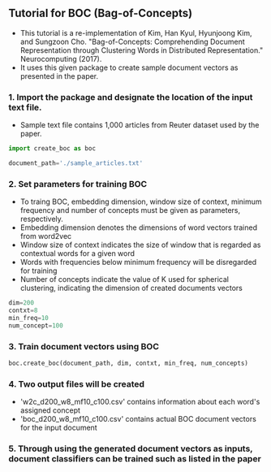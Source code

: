 ## Tutorial for BOC (Bag-of-Concepts)

- This tutorial is a re-implementation of Kim, Han Kyul, Hyunjoong Kim, and Sungzoon Cho. "Bag-of-Concepts: Comprehending Document Representation through Clustering Words in Distributed Representation." Neurocomputing (2017). 
- It uses this given package to create sample document vectors as presented in the paper.

### 1. Import the package and designate the location of the input text file.

- Sample text file contains 1,000 articles from Reuter dataset used by the paper.

``` python
import create_boc as boc

document_path='./sample_articles.txt'
```

### 2. Set parameters for training BOC

- To traing BOC, embedding dimension, window size of context, minimum frequency and number of concepts must be given as parameters, respectively.
- Embedding dimension denotes the dimensions of word vectors trained from word2vec
- Window size of context indicates the size of window that is regarded as contextual words for a given word
- Words with frequencies below minimum frequency will be disregarded for training
- Number of concepts indicate the value of K used for spherical clustering, indicating the dimension of created documents vectors

```python
dim=200
contxt=8
min_freq=10
num_concept=100
```

### 3. Train document vectors using BOC

```python
boc.create_boc(document_path, dim, contxt, min_freq, num_concepts)
```

### 4. Two output files will be created
- 'w2c_d200_w8_mf10_c100.csv' contains information about each word's assigned concept
- 'boc_d200_w8_mf10_c100.csv' contains actual BOC document vectors for the input document

### 5. Through using the generated document vectors as inputs, document classifiers can be trained such as listed in the paper
 
